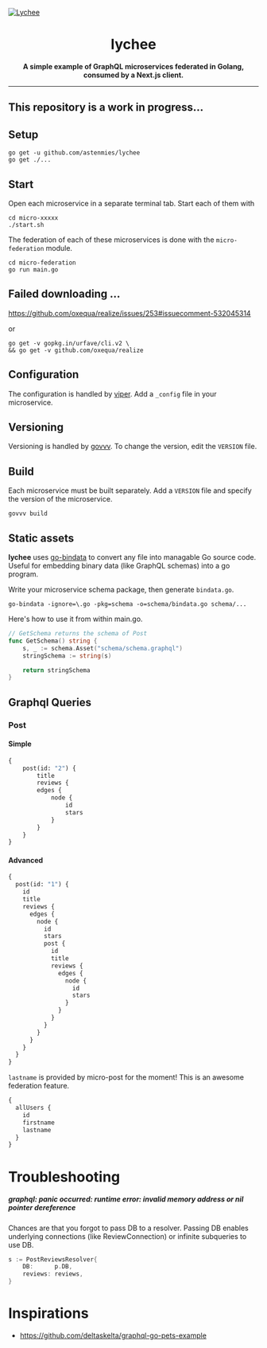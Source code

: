 [![Lychee](https://repository-images.githubusercontent.com/210030187/600c7380-dcb9-11e9-992b-bbe7a38e48e5)](https://github.com/astenmies/lychee)

<h1 align="center">
lychee
</h1>

<p align="center">
  <strong>
    A simple example of GraphQL microservices federated in Golang, consumed by a Next.js client.
  </strong>
</p>

---

## This repository is a work in progress...

## Setup

```shell
go get -u github.com/astenmies/lychee
go get ./...
```

## Start

Open each microservice in a separate terminal tab. Start each of them with

```shell
cd micro-xxxxx
./start.sh
```

The federation of each of these microservices is done with the `micro-federation` module.

```shell
cd micro-federation
go run main.go
```

## Failed downloading ...

https://github.com/oxequa/realize/issues/253#issuecomment-532045314

or

```
go get -v gopkg.in/urfave/cli.v2 \
&& go get -v github.com/oxequa/realize
```

## Configuration

The configuration is handled by [viper](github.com/spf13/viper).
Add a `_config` file in your microservice.

## Versioning

Versioning is handled by [govvv](github.com/ahmetb/govvv).
To change the version, edit the `VERSION` file.

## Build

Each microservice must be built separately.
Add a `VERSION` file and specify the version of the microservice.

```shell
govvv build
```

## Static assets

**lychee** uses [go-bindata](https://github.com/jteeuwen/go-bindata) to convert any file into managable Go source code.
Useful for embedding binary data (like GraphQL schemas) into a go program.

Write your microservice schema package, then generate `bindata.go`.

```shell
go-bindata -ignore=\.go -pkg=schema -o=schema/bindata.go schema/...
```

Here's how to use it from within main.go.

```go
// GetSchema returns the schema of Post
func GetSchema() string {
	s, _ := schema.Asset("schema/schema.graphql")
	stringSchema := string(s)

	return stringSchema
}
```

## Graphql Queries

### Post

#### Simple

```graphql
{
    post(id: "2") {
        title
        reviews {
        edges {
            node {
                id
                stars
            }
        }
    }
}
```

#### Advanced

```graphql
{
  post(id: "1") {
    id
    title
    reviews {
      edges {
        node {
          id
          stars
          post {
            id
            title
            reviews {
              edges {
                node {
                  id
                  stars
                }
              }
            }
          }
        }
      }
    }
  }
}
```

`lastname` is provided by micro-post for the moment! This is an awesome federation feature.

```graphql
{
  allUsers {
    id
    firstname
    lastname
  }
}
```

# Troubleshooting

##### graphql: panic occurred: runtime error: invalid memory address or nil pointer dereference

Chances are that you forgot to pass DB to a resolver. Passing DB enables underlying connections (like ReviewConnection) or infinite subqueries to use DB.

```go
s := PostReviewsResolver{
    DB:      p.DB,
    reviews: reviews,
}
```

# Inspirations

* https://github.com/deltaskelta/graphql-go-pets-example
